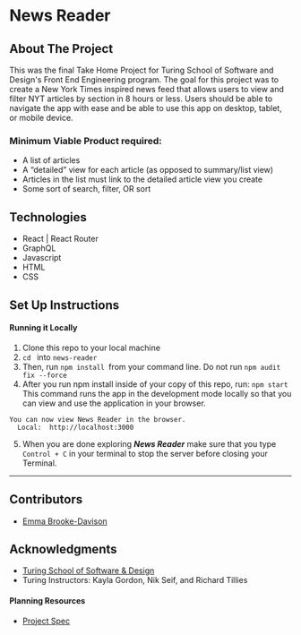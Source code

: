 # News Reader

## About The Project

This was the final Take Home Project for Turing School of Software and Design's Front End Engineering program. The goal for this project was to create a New York Times inspired news feed that allows users to view and filter NYT articles by section in 8 hours or less. Users should be able to navigate the app with ease and be able to use this app on desktop, tablet, or mobile device.

### Minimum Viable Product required:
* A list of articles
* A “detailed” view for each article (as opposed to summary/list view)
* Articles in the list must link to the detailed article view you create
* Some sort of search, filter, OR sort


## Technologies
* React | React Router
* GraphQL
* Javascript
* HTML
* CSS

## Set Up Instructions

#### Running it Locally
1. Clone this repo to your local machine
2. `cd ` into `news-reader`
3. Then, run `npm install `from your command line. Do not run `npm audit fix --force`
4. After you run npm install inside of your copy of this repo, run:
`npm start`
This command runs the app in the development mode locally so that you can view and use the application in your browser.
```
You can now view News Reader in the browser.
  Local:  http://localhost:3000
```

5. When you are done exploring _**News Reader**_ make sure that you type `Control + C` in your terminal to stop the server before closing your Terminal.

----
## Contributors
- [Emma Brooke-Davison](https://github.com/emmacbd)


## Acknowledgments

* [Turing School of Software & Design](https://turing.edu/)
* Turing Instructors: Kayla Gordon, Nik Seif, and Richard Tillies


#### Planning Resources
* [Project Spec](https://mod4.turing.edu/projects/take_home/take_home_fe)
